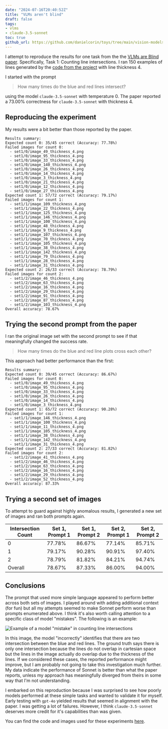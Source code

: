 ```yaml
---
date: "2024-07-16T20:40:52Z"
title: "VLMs aren't blind"
draft: false
tags:
- vlms
- claude-3.5-sonnet
toc: true
github_url: https://github.com/danielcorin/toys/tree/main/vision-models-arent-blind
---
```


I attempt to reproduce the results for one task from the the [VLMs are Blind paper](https://vlmsareblind.github.io/).
Specifically, Task 1: Counting line intersections.
I ran 150 examples of lines generated by the [code from the project](https://github.com/anguyen8/vision-llms-are-blind/blob/main/src/LineIntersection/GenerateSamples.ipynb) with line thickness 4.

I started with the prompt

> How many times do the blue and red lines intersect?

using the model `claude-3.5-sonnet` with temperature 0.
The paper reported a 73.00% correctness for `claude-3.5-sonnet` with thickness 4.

## Reproducing the experiment

My results were a bit better than those reported by the paper.

```text
Results summary:
Expected count 0: 35/45 correct (Accuracy: 77.78%)
Failed images for count 0:
  - set1/0/image_49_thickness_4.png
  - set1/0/image_95_thickness_4.png
  - set1/0/image_33_thickness_4.png
  - set1/0/image_140_thickness_4.png
  - set1/0/image_26_thickness_4.png
  - set1/0/image_14_thickness_4.png
  - set1/0/image_3_thickness_4.png
  - set1/0/image_21_thickness_4.png
  - set1/0/image_12_thickness_4.png
  - set1/0/image_27_thickness_4.png
Expected count 1: 57/72 correct (Accuracy: 79.17%)
Failed images for count 1:
  - set1/1/image_109_thickness_4.png
  - set1/1/image_22_thickness_4.png
  - set1/1/image_125_thickness_4.png
  - set1/1/image_146_thickness_4.png
  - set1/1/image_100_thickness_4.png
  - set1/1/image_48_thickness_4.png
  - set1/1/image_9_thickness_4.png
  - set1/1/image_107_thickness_4.png
  - set1/1/image_70_thickness_4.png
  - set1/1/image_105_thickness_4.png
  - set1/1/image_38_thickness_4.png
  - set1/1/image_142_thickness_4.png
  - set1/1/image_79_thickness_4.png
  - set1/1/image_28_thickness_4.png
  - set1/1/image_31_thickness_4.png
Expected count 2: 26/33 correct (Accuracy: 78.79%)
Failed images for count 2:
  - set1/2/image_46_thickness_4.png
  - set1/2/image_63_thickness_4.png
  - set1/2/image_16_thickness_4.png
  - set1/2/image_29_thickness_4.png
  - set1/2/image_91_thickness_4.png
  - set1/2/image_87_thickness_4.png
  - set1/2/image_103_thickness_4.png
Overall accuracy: 78.67%
```

## Trying the second prompt from the paper

I ran the original image set with the second prompt to see if that meaningfully changed the success rate.

> How many times do the blue and red line plots cross each other?

This approach had better performance than the first:

```text
Results summary:
Expected count 0: 39/45 correct (Accuracy: 86.67%)
Failed images for count 0:
  - set1/0/image_49_thickness_4.png
  - set1/0/image_95_thickness_4.png
  - set1/0/image_33_thickness_4.png
  - set1/0/image_26_thickness_4.png
  - set1/0/image_14_thickness_4.png
  - set1/0/image_3_thickness_4.png
Expected count 1: 65/72 correct (Accuracy: 90.28%)
Failed images for count 1:
  - set1/1/image_146_thickness_4.png
  - set1/1/image_100_thickness_4.png
  - set1/1/image_11_thickness_4.png
  - set1/1/image_105_thickness_4.png
  - set1/1/image_38_thickness_4.png
  - set1/1/image_142_thickness_4.png
  - set1/1/image_31_thickness_4.png
Expected count 2: 27/33 correct (Accuracy: 81.82%)
Failed images for count 2:
  - set1/2/image_41_thickness_4.png
  - set1/2/image_46_thickness_4.png
  - set1/2/image_63_thickness_4.png
  - set1/2/image_16_thickness_4.png
  - set1/2/image_29_thickness_4.png
  - set1/2/image_52_thickness_4.png
Overall accuracy: 87.33%
```

## Trying a second set of images

To attempt to guard against highly anomalous results, I generated a new set of images and ran both prompts again.


| Intersection Count | Set 1, Prompt 1 | Set 1, Prompt 2 | Set 2, Prompt 1 | Set 2, Prompt 2 |
|--------------------|-----------------|-----------------|-----------------|-----------------|
| 0                  | 77.78%          | 86.67%          | 77.14%          | 85.71%          |
| 1                  | 79.17%          | 90.28%          | 90.91%          | 97.40%          |
| 2                  | 78.79%          | 81.82%          | 84.21%          | 94.74%          |
| Overall            | 78.67%          | 87.33%          | 86.00%          | 94.00%          |


## Conclusions

The prompt that used more simple language appeared to perform better across both sets of images.
I played around with adding additional context (for fun) but all my attempts seemed to make Sonnet perform worse than prompts enumerated above.
I think it's also worth calling attention to a specific class of model "mistakes".
The following is an example:

![Example of a model "mistake" in counting line intersections](/img/posts/2024/vlms-arent-blind-example.png)

In this image, the model "incorrectly" identifies that there are two intersection between the blue and red lines.
The ground truth says there is only one intersection because the lines do not overlap in cartesian space but the lines in the image actually do overlap due to the thickness of the lines.
If we considered these cases, the reported performance might improve, but I am probably not going to take this investigation much further.
My data indicate the performance of Sonnet is better than what the paper reports, unless my approach has meaningfully diverged from theirs in some way that I'm not understanding.

I embarked on this reproduction because I was surprised to see how poorly models performed at these simple tasks and wanted to validate it for myself.
Early testing with `gpt-4o` yielded results that seemed in alignment with the paper.
I was getting a lot of failures.
However, I think `claude-3.5-sonnet` deserves more credit for it's capabilities than was given.

You can find the code and images used for these experiments [here](https://github.com/danielcorin/toys/tree/main/vision-models-arent-blind).
